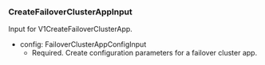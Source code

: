 ### CreateFailoverClusterAppInput
Input for V1CreateFailoverClusterApp.

- config: FailoverClusterAppConfigInput
  - Required. Create configuration parameters for a failover cluster app.
